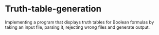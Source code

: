 # Truth-table-generation
 Implementing a program that displays truth tables for Boolean formulas by taking an input file, parsing it, rejecting wrong files and generate output.
